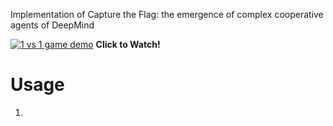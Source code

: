 Implementation of Capture the Flag: the emergence of complex cooperative agents of DeepMind

[![1 vs 1 game demo](https://img.youtube.com/vi/88dNnX357eY/sddefault.jpg)](https://youtu.be/88dNnX357eY
 "Capture The Flag Implementation - Click to Watch!")
<strong>Click to Watch!</strong>

# Usage
1. 
